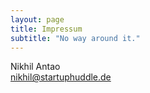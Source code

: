 ```yaml
---
layout: page
title: Impressum
subtitle: "No way around it."
---
```


Nikhil Antao  
[nikhil@startuphuddle.de](mailto:nikhil@startuphuddle.de)